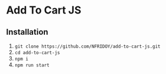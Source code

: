 # Add To Cart JS 

## Installation

1. ```git clone https://github.com/NFRIDOY/add-to-cart-js.git```
2. ```cd add-to-cart-js```
3. ```npm i```
4. ```npm run start```
